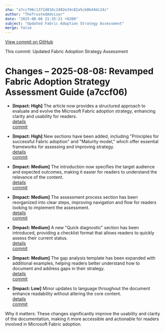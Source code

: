 ```yaml
---
sha: "a7ccf06c1372d816c1402e34c82a5cb0b44dc24c"
author: "TheTrustedAdvisor"
date: "2025-08-08 21:35:21 +0200"
subject: "Updated Fabric Adoption Strategy Assessment"
merge: false
---
```


[View commit on GitHub](https://github.com/TheTrustedAdvisor/FabricAdoptionFramework/commit/a7ccf06c1372d816c1402e34c82a5cb0b44dc24c)

This commit: Updated Fabric Adoption Strategy Assessment

# Changes – 2025-08-08: Revamped Fabric Adoption Strategy Assessment Guide (a7ccf06)

- **[Impact: High]** The article now provides a structured approach to evaluate and evolve the Microsoft Fabric adoption strategy, enhancing clarity and usability for readers.  
   [details](/docs/about/changes/2025-08-08-assess-your-fabric-adoption-strategy)  
   [commit](https://github.com/TheTrustedAdvisor/FabricAdoptionFramework/commit/a7ccf06c1372d816c1402e34c82a5cb0b44dc24c)

- **[Impact: High]** New sections have been added, including "Principles for successful Fabric adoption" and "Maturity model," which offer essential frameworks for assessing and improving strategy.  
   [details](/docs/about/changes/2025-08-08-assess-your-fabric-adoption-strategy)  
   [commit](https://github.com/TheTrustedAdvisor/FabricAdoptionFramework/commit/a7ccf06c1372d816c1402e34c82a5cb0b44dc24c)

- **[Impact: Medium]** The introduction now specifies the target audience and expected outcomes, making it easier for readers to understand the relevance of the content.  
   [details](/docs/about/changes/2025-08-08-assess-your-fabric-adoption-strategy)  
   [commit](https://github.com/TheTrustedAdvisor/FabricAdoptionFramework/commit/a7ccf06c1372d816c1402e34c82a5cb0b44dc24c)

- **[Impact: Medium]** The assessment process section has been reorganized into clear steps, improving navigation and flow for readers looking to implement the assessment.  
   [details](/docs/about/changes/2025-08-08-assess-your-fabric-adoption-strategy)  
   [commit](https://github.com/TheTrustedAdvisor/FabricAdoptionFramework/commit/a7ccf06c1372d816c1402e34c82a5cb0b44dc24c)

- **[Impact: Medium]** A new "Quick diagnostic" section has been introduced, providing a checklist format that allows readers to quickly assess their current status.  
   [details](/docs/about/changes/2025-08-08-assess-your-fabric-adoption-strategy)  
   [commit](https://github.com/TheTrustedAdvisor/FabricAdoptionFramework/commit/a7ccf06c1372d816c1402e34c82a5cb0b44dc24c)

- **[Impact: Medium]** The gap analysis template has been expanded with additional examples, helping readers better understand how to document and address gaps in their strategy.  
   [details](/docs/about/changes/2025-08-08-assess-your-fabric-adoption-strategy)  
   [commit](https://github.com/TheTrustedAdvisor/FabricAdoptionFramework/commit/a7ccf06c1372d816c1402e34c82a5cb0b44dc24c)

- **[Impact: Low]** Minor updates to language throughout the document enhance readability without altering the core content.  
   [details](/docs/about/changes/2025-08-08-assess-your-fabric-adoption-strategy)  
   [commit](https://github.com/TheTrustedAdvisor/FabricAdoptionFramework/commit/a7ccf06c1372d816c1402e34c82a5cb0b44dc24c)

Why it matters: These changes significantly improve the usability and clarity of the documentation, making it more accessible and actionable for readers involved in Microsoft Fabric adoption.
